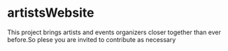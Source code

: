 # artistsWebsite
This project brings artists and events organizers closer together than ever before.So plese you are invited to contribute as necessary
